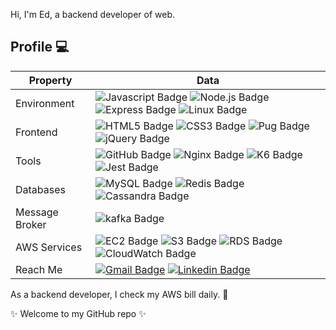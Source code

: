Hi, I'm Ed, a backend developer of web.
##  Profile 💻
Property                 | Data  
-------------------------|------
Environment              | ![Javascript Badge](https://img.shields.io/badge/-JavaScript-F7DF1E?style=flat&logo=Javascript&logoColor=white) ![Node.js Badge](https://img.shields.io/badge/-Nodejs-brightgreen?style=flat&logo=nodedotjs&logoColor=white) ![Express Badge](https://img.shields.io/badge/-Express-lightgray?style=flat&logo=express&logoColor=white) ![Linux Badge](https://img.shields.io/badge/-Linux-lightgray?style=flat&logo=linux&logoColor=white)
Frontend                 | ![HTML5 Badge](https://img.shields.io/badge/-HTML5-orange?style=flat&logo=html5&logoColor=white) ![CSS3 Badge](https://img.shields.io/badge/-CSS3-blue?style=flat&logo=css3&logoColor=white) ![Pug Badge](https://img.shields.io/badge/-Pug-yellow?style=flat&logo=pug&logoColor=white) ![jQuery Badge](https://img.shields.io/badge/-jQuery-blue?style=flat&logo=jquery&logoColor=white)
Tools                    | ![GitHub Badge](https://img.shields.io/badge/-GitHub-lightgray?style=flat&logo=github&logoColor=white) ![Nginx Badge](https://img.shields.io/badge/-Nginx-brightgreen?style=flat&logo=nginx&logoColor=white) ![K6 Badge](https://img.shields.io/badge/-k6-blueviolet?style=flat&logo=k6&logoColor=white) ![Jest Badge](https://img.shields.io/badge/-Jest-red?style=flat&logo=jest&logoColor=white)
Databases                | ![MySQL Badge](https://img.shields.io/badge/-MySQL-blue?style=flat&logo=mysql&logoColor=white) ![Redis Badge](https://img.shields.io/badge/-Redis-red?style=flat&logo=redis&logoColor=white)  ![Cassandra Badge](https://img.shields.io/badge/-Apache%20Cassandra-9cf?style=flat&logo=apachecassandra&logoColor=white) 
Message Broker           | ![kafka Badge](https://img.shields.io/badge/-Apache%20Kafka-lightgray?style=flat&logo=apachekafka&logoColor=white)
AWS Services             | ![EC2 Badge](https://img.shields.io/badge/-EC2-orange?style=flat&logo=amazonec2&logoColor=white) ![S3 Badge](https://img.shields.io/badge/-S3-brightgreen?style=flat&logo=amazons3&logoColor=white) ![RDS Badge](https://img.shields.io/badge/-RDS-blue?style=flat&logo=amazonrds&logoColor=white) ![CloudWatch Badge](https://img.shields.io/badge/-CloudWatch-ff69b4?style=flat&logo=amazoncloudwatch&logoColor=white)
Reach Me                 | [![Gmail Badge](https://img.shields.io/badge/-Da%20Hsing%20Liu-e54448?style=flat&logo=Gmail&logoColor=white)](mailto:liudahsing84@gmail.com) [![Linkedin Badge](https://img.shields.io/badge/-Da%20Hsing%20Liu-blue?style=flat&logo=Linkedin&logoColor=white)](https://www.linkedin.com/in/da-hsing-liu/)

As a backend developer, I check my AWS bill daily. 💸  

✨ Welcome to my GitHub repo ✨  







<!--
**flyingdog1310/flyingdog1310** is a ✨ _special_ ✨ repository because its `README.md` (this file) appears on your GitHub profile.

Here are some ideas to get you started:

- 🔭 I’m currently working on ...
- 🌱 I’m currently learning ...
- 👯 I’m looking to collaborate on ...
- 🤔 I’m looking for help with ...
- 💬 Ask me about ...
- 📫 How to reach me: ...
- 😄 Pronouns: ...
- ⚡ Fun fact: ...
-->
